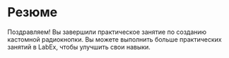 # Резюме

Поздравляем! Вы завершили практическое занятие по созданию кастомной радиокнопки. Вы можете выполнить больше практических занятий в LabEx, чтобы улучшить свои навыки.

